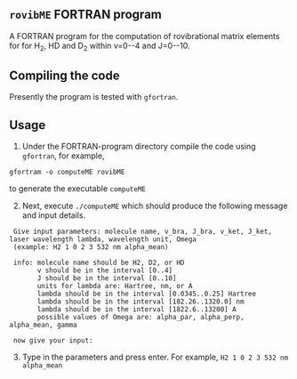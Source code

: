 `rovibME` FORTRAN program
-----------------------------
A FORTRAN program for the computation of rovibrational matrix elements for for H<sub>2</sub>, HD and D<sub>2</sub> within v=0--4 and J=0--10.

Compiling the code
-----------------------------
Presently the program is tested with `gfortran`.

Usage
-----------------------------
1. Under the FORTRAN-program directory compile the code using `gfortran`, for example,

```
gfortram -o computeME rovibME
```

to generate the executable `computeME`

2. Next, execute `./computeME` which should produce the following message and input details.


```
 Give input parameters: molecule name, v_bra, J_bra, v_ket, J_ket, laser wavelength lambda, wavelength unit, Omega
 (example: H2 1 0 2 3 532 nm alpha_mean)

 info: molecule name should be H2, D2, or HD
       v should be in the interval [0..4]
       J should be in the interval [0..10]
       units for lambda are: Hartree, nm, or A
       lambda should be in the interval [0.0345..0.25] Hartree
       lambda should be in the interval [182.26..1320.0] nm
       lambda should be in the interval [1822.6..13200] A
       possible values of Omega are: alpha_par, alpha_perp, alpha_mean, gamma

 now give your input:
```

3. Type in the parameters and press enter. For example,
 `H2 1 0 2 3 532 nm alpha_mean`

